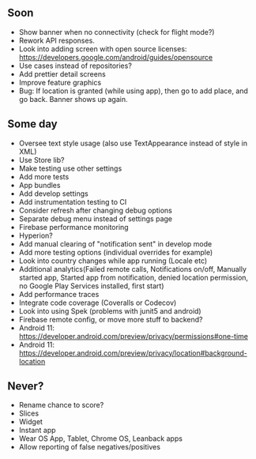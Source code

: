 ## Soon
* Show banner when no connectivity (check for flight mode?)
* Rework API responses.
* Look into adding screen with open source licenses: https://developers.google.com/android/guides/opensource
* Use cases instead of repositories?
* Add prettier detail screens
* Improve feature graphics
* Bug: If location is granted (while using app), then go to add place, and go back. Banner shows up again.

## Some day
* Oversee text style usage (also use TextAppearance instead of style in XML)
* Use Store lib?
* Make testing use other settings
* Add more tests
* App bundles
* Add develop settings
* Add instrumentation testing to CI
* Consider refresh after changing debug options
* Separate debug menu instead of settings page
* Firebase performance monitoring
* Hyperion?
* Add manual clearing of "notification sent" in develop mode
* Add more testing options (individual overrides for example)
* Look into country changes while app running (Locale etc)
* Additional analytics(Failed remote calls, Notifications on/off, Manually started app, Started app from notification, denied location permission, no Google Play Services installed, first start)
* Add performance traces
* Integrate code coverage (Coveralls or Codecov)
* Look into using Spek (problems with junit5 and android)
* Firebase remote config, or move more stuff to backend?
* Android 11: https://developer.android.com/preview/privacy/permissions#one-time
* Android 11: https://developer.android.com/preview/privacy/location#background-location

## Never?
* Rename chance to score?
* Slices
* Widget
* Instant app
* Wear OS App, Tablet, Chrome OS, Leanback apps
* Allow reporting of false negatives/positives

